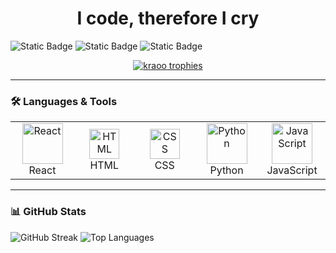<h1 align="center">I code, therefore I cry</h1>

![Static Badge](https://img.shields.io/badge/linkedin-blue.svg?style=for-the-badge&link=https%3A%2F%2Fwww.linkedin.com%2Fin%2Fianshthomas%2F)
![Static Badge](https://img.shields.io/badge/portfolio-maroon.svg?style=for-the-badge&link=https%3A%2F%2Fkraoo.github.io%2FPortfolio%2F)
![Static Badge](https://img.shields.io/badge/email-thomas160269%40gmail.com-violet.svg?style=for-the-badge)

<p align="center">
  <a href="https://github.com/github-profile-trophy">
    <img src="https://github-profile-trophy.vercel.app/?username=kraoo&theme=dark_lover&margin-w=10&margin-h=10&no-frame=true" alt="kraoo trophies" />
  </a>
</p>

---

### 🛠️ Languages & Tools

<table>
  <tr>
    <td align="center" width="96">
      <img src="https://techstack-generator.vercel.app/react-icon.svg" alt="React" width="65" height="65" />
      <br />React
    </td>
    <td align="center" width="96">
      <img src="https://skillicons.dev/icons?i=html" alt="HTML" width="48" height="48" />
      <br />HTML
    </td>
    <td align="center" width="96">
      <img src="https://skillicons.dev/icons?i=css" alt="CSS" width="48" height="48" />
      <br />CSS
    </td>
    <td align="center" width="96">
      <img src="https://techstack-generator.vercel.app/python-icon.svg" alt="Python" width="65" height="65" />
      <br />Python
    </td>
    <td align="center" width="96">
      <img src="https://techstack-generator.vercel.app/js-icon.svg" alt="JavaScript" width="65" height="65" />
      <br />JavaScript
    </td>
  </tr>
</table>

---

### 📊 GitHub Stats

<p align="left">
  <img src="https://github-readme-streak-stats.herokuapp.com/?user=kraoo&theme=dark" alt="GitHub Streak" />
   <img src="https://github-readme-stats.vercel.app/api/top-langs?username=kraoo&show_icons=true&theme=tokyonight&locale=en&layout=compact" alt="Top Languages" />
</p>
